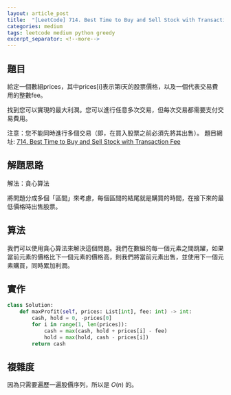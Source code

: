 ```yaml
---
layout: article_post
title:  "[LeetCode] 714. Best Time to Buy and Sell Stock with Transaction Fee 題解-- 刷題貓"
categories: medium
tags: leetcode medium python greedy
excerpt_separator: <!--more-->
---
```


<!--more-->

## 題目
給定一個數組prices，其中prices[i]表示第i天的股票價格，以及一個代表交易費用的整數fee。

找到您可以實現的最大利潤。您可以進行任意多次交易，但每次交易都需要支付交易費用。

注意：您不能同時進行多個交易（即，在買入股票之前必須先將其出售）。
題目網址: [714. Best Time to Buy and Sell Stock with Transaction Fee](https://leetcode.com/problems/best-time-to-buy-and-sell-stock-with-transaction-fee/)


## 解題思路
解法：貪心算法

將問題分成多個「區間」來考慮，每個區間的結尾就是購買的時間，在接下來的最低價格時出售股票。

## 算法
我們可以使用貪心算法來解決這個問題。我們在數組的每一個元素之間跳躍，如果當前元素的價格比下一個元素的價格高，則我們將當前元素出售，並使用下一個元素購買，同時累加利潤。

## 實作

```python
class Solution:
    def maxProfit(self, prices: List[int], fee: int) -> int:
        cash, hold = 0, -prices[0]
        for i in range(1, len(prices)):
            cash = max(cash, hold + prices[i] - fee)
            hold = max(hold, cash - prices[i])
        return cash
```


## 複雜度
因為只需要遍歷一遍股價序列，所以是 $O(n)$ 的。